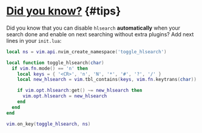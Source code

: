 # [Did you know?](#tips) {#tips}

Did you know that you can disable `hlsearch` **automatically** when your search done and enable on next searching without extra plugins?
Add next lines in your `init.lua`:

```lua
local ns = vim.api.nvim_create_namespace('toggle_hlsearch')

local function toggle_hlsearch(char)
  if vim.fn.mode() == 'n' then
    local keys = { '<CR>', 'n', 'N', '*', '#', '?', '/' }
    local new_hlsearch = vim.tbl_contains(keys, vim.fn.keytrans(char))

    if vim.opt.hlsearch:get() ~= new_hlsearch then
      vim.opt.hlsearch = new_hlsearch
    end
  end
end

vim.on_key(toggle_hlsearch, ns)
```
